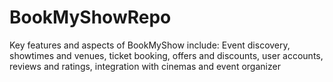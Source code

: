 # BookMyShowRepo
Key features and aspects of BookMyShow include: Event discovery, showtimes and venues, ticket booking, offers and discounts, user accounts, reviews and ratings, integration with cinemas and event organizer
